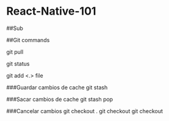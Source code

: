 # React-Native-101
##Sub



##Git commands

git pull

git status

git add <.> file

###Guardar cambios de cache
git stash

###Sacar cambios de cache
git stash pop

###Cancelar cambios
git checkout .
git checkout <Branch>
git checkout <file>